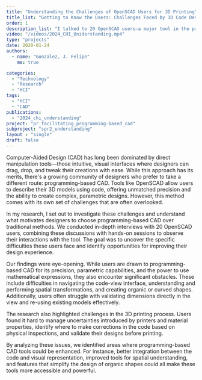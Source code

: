 ```yaml
---
title: "Understanding the Challenges of OpenSCAD Users for 3D Printing"
title_list: "Getting to Know the Users: Challenges Faced by 3D Code Designers"
order: 1
description_list: "I talked to 20 OpenSCAD users—a major tool in the programming-based CAD world. I wanted to get a real sense of what makes this approach challenging. From these conversations, I identified three main areas where users struggle: who the users are, the hurdles they face in 3D design, and the headaches that come up during 3D printing. For example, some users found it tough to visualize how changes in the code would affect the 3D model, while others struggled with the mathematics involved in creating parametric desings."
video: "/videos/2024_CHI_Uniderstanding.mp4"
type: "projects"
date: 2020-01-24
authors:
  - name: "Gonzalez, J. Felipe" 
    me: true

categories:
  - "Technology"
  - "Research"
  - "HCI"
tags:
  - "HCI"
  - "CAD"
publications: 
  - "2024_chi_understanding"
project: "pr_facilitating_programming-based_cad"
subproject: "spr2_understanding"
layout : "single"
draft: false
---
```




Computer-Aided Design (CAD) has long been dominated by direct manipulation tools—those intuitive, visual interfaces where designers can drag, drop, and tweak their creations with ease. While this approach has its merits, there's a growing community of designers who prefer to take a different route: programming-based CAD. Tools like OpenSCAD allow users to describe their 3D models using code, offering unmatched precision and the ability to create complex, parametric designs. However, this method comes with its own set of challenges that are often overlooked.

In my research, I set out to investigate these challenges and understand what motivates designers to choose programming-based CAD over traditional methods. We conducted in-depth interviews with 20 OpenSCAD users, combining these discussions with hands-on sessions to observe their interactions with the tool. The goal was to uncover the specific difficulties these users face and identify opportunities for improving their design experience.

Our findings were eye-opening. While users are drawn to programming-based CAD for its precision, parametric capabilities, and the power to use mathematical expressions, they also encounter significant obstacles. These include difficulties in navigating the code-view interface, understanding and performing spatial transformations, and creating organic or curved shapes. Additionally, users often struggle with validating dimensions directly in the view and re-using existing models effectively.

The research also highlighted challenges in the 3D printing process. Users found it hard to manage uncertainties introduced by printers and material properties, identify where to make corrections in the code based on physical inspections, and validate their designs before printing.

By analyzing these issues, we identified areas where programming-based CAD tools could be enhanced. For instance, better integration between the code and visual representation, improved tools for spatial understanding, and features that simplify the design of organic shapes could all make these tools more accessible and powerful.

